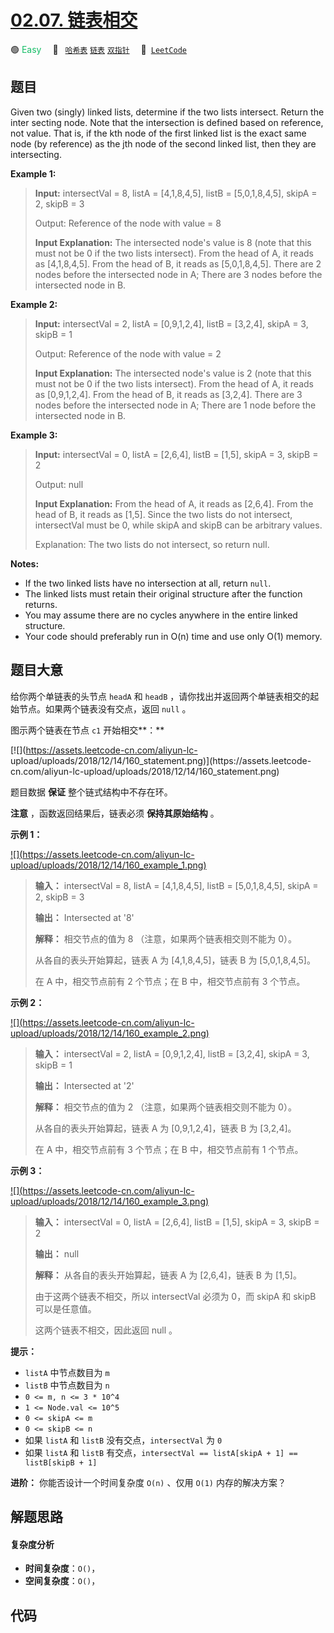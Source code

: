 # [02.07. 链表相交](https://leetcode.cn/problems/intersection-of-two-linked-lists-lcci)

🟢 <font color=#15bd66>Easy</font>&emsp; 🔖&ensp; [`哈希表`](/tag/hash-table.md) [`链表`](/tag/linked-list.md) [`双指针`](/tag/two-pointers.md)&emsp; 🔗&ensp;[`LeetCode`](https://leetcode.cn/problems/intersection-of-two-linked-lists-lcci)

## 题目

Given two (singly) linked lists, determine if the two lists intersect. Return
the inter­ secting node. Note that the intersection is defined based on
reference, not value. That is, if the kth node of the first linked list is the
exact same node (by reference) as the jth node of the second linked list, then
they are intersecting.

**Example 1:**

> 
> 
> 
> 
> 
> **Input:** intersectVal = 8, listA = [4,1,8,4,5], listB = [5,0,1,8,4,5], skipA = 2, skipB = 3
> 
> Output: Reference of the node with value = 8
> 
> **Input Explanation:** The intersected node's value is 8 (note that this must not be 0 if the two lists intersect). From the head of A, it reads as [4,1,8,4,5]. From the head of B, it reads as [5,0,1,8,4,5]. There are 2 nodes before the intersected node in A; There are 3 nodes before the intersected node in B.

**Example 2:**

> 
> 
> 
> 
> 
> **Input:** intersectVal = 2, listA = [0,9,1,2,4], listB = [3,2,4], skipA = 3, skipB = 1
> 
> Output: Reference of the node with value = 2
> 
> **Input Explanation:**  The intersected node's value is 2 (note that this must not be 0 if the two lists intersect). From the head of A, it reads as [0,9,1,2,4]. From the head of B, it reads as [3,2,4]. There are 3 nodes before the intersected node in A; There are 1 node before the intersected node in B.

**Example 3:**

> 
> 
> 
> 
> 
> **Input:** intersectVal = 0, listA = [2,6,4], listB = [1,5], skipA = 3, skipB = 2
> 
> Output: null
> 
> **Input Explanation:** From the head of A, it reads as [2,6,4]. From the head of B, it reads as [1,5]. Since the two lists do not intersect, intersectVal must be 0, while skipA and skipB can be arbitrary values.
> 
> Explanation: The two lists do not intersect, so return null.

**Notes:**

  * If the two linked lists have no intersection at all, return `null`.
  * The linked lists must retain their original structure after the function returns.
  * You may assume there are no cycles anywhere in the entire linked structure.
  * Your code should preferably run in O(n) time and use only O(1) memory.


## 题目大意

给你两个单链表的头节点 `headA` 和 `headB` ，请你找出并返回两个单链表相交的起始节点。如果两个链表没有交点，返回 `null` 。

图示两个链表在节点 `c1` 开始相交**：**

[![](https://assets.leetcode-cn.com/aliyun-lc-
upload/uploads/2018/12/14/160_statement.png)](https://assets.leetcode-
cn.com/aliyun-lc-upload/uploads/2018/12/14/160_statement.png)

题目数据 **保证** 整个链式结构中不存在环。

**注意** ，函数返回结果后，链表必须 **保持其原始结构** 。

**示例 1：**

[![](https://assets.leetcode-cn.com/aliyun-lc-
upload/uploads/2018/12/14/160_example_1.png)](https://assets.leetcode.com/uploads/2018/12/13/160_example_1.png)

> 
> 
> 
> 
> 
> **输入：** intersectVal = 8, listA = [4,1,8,4,5], listB = [5,0,1,8,4,5], skipA = 2, skipB = 3
> 
> **输出：** Intersected at '8'
> 
> **解释：** 相交节点的值为 8 （注意，如果两个链表相交则不能为 0）。
> 
> 从各自的表头开始算起，链表 A 为 [4,1,8,4,5]，链表 B 为 [5,0,1,8,4,5]。
> 
> 在 A 中，相交节点前有 2 个节点；在 B 中，相交节点前有 3 个节点。
> 
> 

**示例 2：**

[![](https://assets.leetcode-cn.com/aliyun-lc-
upload/uploads/2018/12/14/160_example_2.png)](https://assets.leetcode.com/uploads/2018/12/13/160_example_2.png)

> 
> 
> 
> 
> 
> **输入：** intersectVal = 2, listA = [0,9,1,2,4], listB = [3,2,4], skipA = 3, skipB = 1
> 
> **输出：** Intersected at '2'
> 
> **解释：** 相交节点的值为 2 （注意，如果两个链表相交则不能为 0）。
> 
> 从各自的表头开始算起，链表 A 为 [0,9,1,2,4]，链表 B 为 [3,2,4]。
> 
> 在 A 中，相交节点前有 3 个节点；在 B 中，相交节点前有 1 个节点。
> 
> 

**示例 3：**

[![](https://assets.leetcode-cn.com/aliyun-lc-
upload/uploads/2018/12/14/160_example_3.png)](https://assets.leetcode.com/uploads/2018/12/13/160_example_3.png)

> 
> 
> 
> 
> 
> **输入：** intersectVal = 0, listA = [2,6,4], listB = [1,5], skipA = 3, skipB = 2
> 
> **输出：** null
> 
> **解释：** 从各自的表头开始算起，链表 A 为 [2,6,4]，链表 B 为 [1,5]。
> 
> 由于这两个链表不相交，所以 intersectVal 必须为 0，而 skipA 和 skipB 可以是任意值。
> 
> 这两个链表不相交，因此返回 null 。
> 
> 

**提示：**

  * `listA` 中节点数目为 `m`
  * `listB` 中节点数目为 `n`
  * `0 <= m, n <= 3 * 10^4`
  * `1 <= Node.val <= 10^5`
  * `0 <= skipA <= m`
  * `0 <= skipB <= n`
  * 如果 `listA` 和 `listB` 没有交点，`intersectVal` 为 `0`
  * 如果 `listA` 和 `listB` 有交点，`intersectVal == listA[skipA + 1] == listB[skipB + 1]`

**进阶：** 你能否设计一个时间复杂度 `O(n)` 、仅用 `O(1)` 内存的解决方案？


## 解题思路

#### 复杂度分析

- **时间复杂度**：`O()`，
- **空间复杂度**：`O()`，

## 代码

```javascript

```
